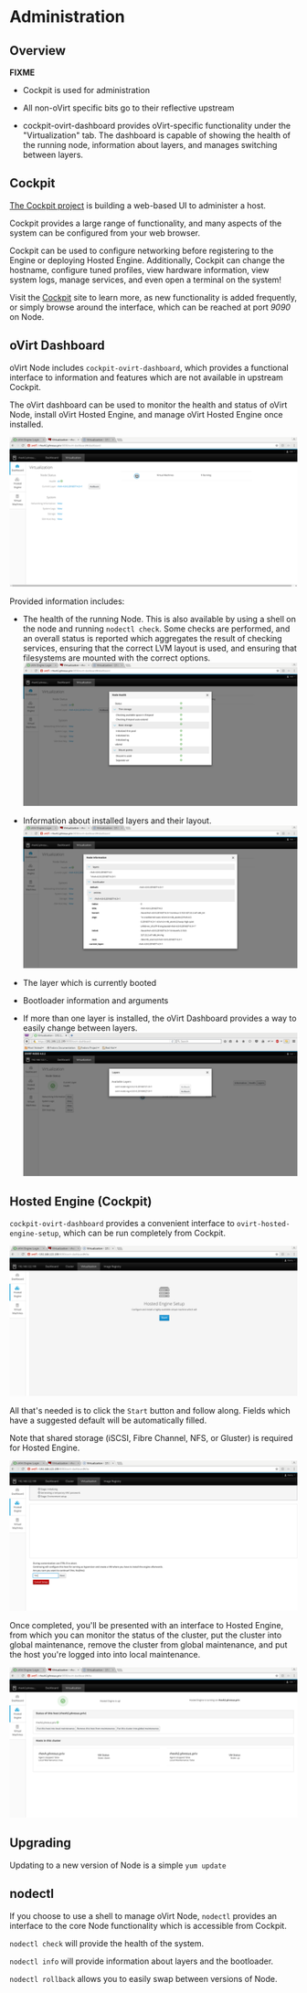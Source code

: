# Administration

## Overview

**FIXME**

-   Cockpit is used for administration

-   All non\-oVirt specific bits go to their reflective upstream

-   cockpit-ovirt-dashboard provides oVirt-specific functionality under the
"Virtualization" tab. The dashboard is capable of showing the health of the
running node, information about layers, and manages switching between layers.

## Cockpit

[The Cockpit project](http://www.cockpit-project.org) is building a web-based
UI to administer a host.

Cockpit provides a large range of functionality, and many aspects of the system
can be configured from your web browser.

Cockpit can be used to configure networking before registering to the Engine or
deploying Hosted Engine. Additionally, Cockpit can change the hostname,
configure tuned profiles, view hardware information, view system logs, manage
services, and even open a terminal on the system!

Visit the [Cockpit](http://www.cockpit-project.org) site to learn more, as new
functionality is added frequently, or simply browse around the interface, which
can be reached at port _9090_ on Node.

## oVirt Dashboard

oVirt Node includes `cockpit-ovirt-dashboard`, which provides a functional
interface to information and features which are not available in upstream
Cockpit.

The oVirt dashboard can be used to monitor the health and status of oVirt Node,
install oVirt Hosted Engine, and manage oVirt Hosted Engine once installed.

![](imgs/dashboard.png)

Provided information includes:

-   The health of the running Node. This is also available by using a shell on
the node and running `nodectl check`. Some checks are performed, and an overall
status is reported which aggregates the result of checking services, ensuring
that the correct LVM layout is used, and ensuring that filesystems are mounted
with the correct options.
![](imgs/dashboard-health.png)

-   Information about installed layers and their layout.
![](imgs/dashboard-information.png)

-   The layer which is currently booted

-   Bootloader information and arguments

-   If more than one layer is installed, the oVirt Dashboard provides a way to
easily change between layers.
![](imgs/dashboard-rollback.png)

## Hosted Engine (Cockpit)

`cockpit-ovirt-dashboard` provides a convenient interface to
`ovirt-hosted-engine-setup`, which can be run completely from Cockpit.

![](imgs/hosted-engine-setup-start.png)

All that's needed is to click the `Start` button and follow along. Fields which
have a suggested default will be automatically filled.

Note that shared storage (iSCSI, Fibre Channel, NFS, or Gluster) is required
for Hosted Engine.

![](imgs/hosted-engine-setup-stage.png)

Once completed, you'll be presented with an interface to Hosted Engine, from
which you can monitor the status of the cluster, put the cluster into global
maintenance, remove the cluster from global maintenance, and put the host you're
logged into into local maintenance.

![](imgs/hosted-engine-status.png)

## Upgrading

Updating to a new version of Node is a simple `yum update`

## nodectl

If you choose to use a shell to manage oVirt Node, `nodectl` provides an
interface to the core Node functionality which is accessible from Cockpit.

`nodectl check` will provide the health of the system.

`nodectl info` will provide information about layers and the bootloader.

`nodectl rollback` allows you to easily swap between versions of Node.
